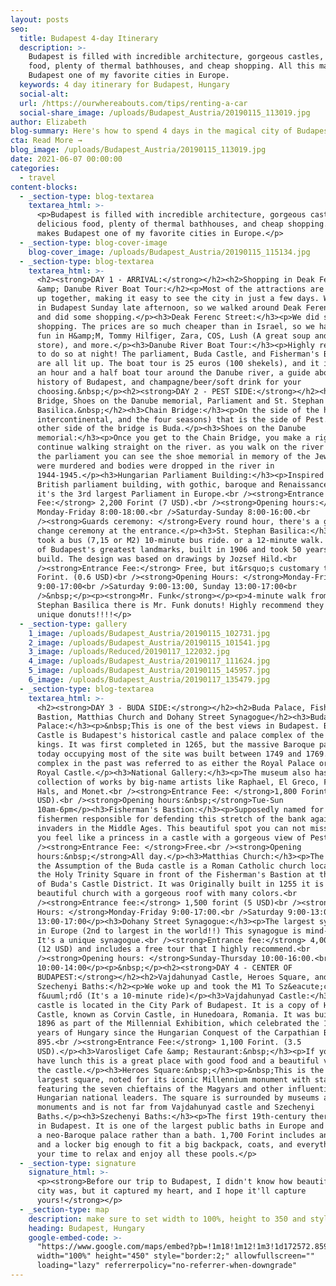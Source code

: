 ```yaml
---
layout: posts
seo:
  title: Budapest 4-day Itinerary
  description: >-
    Budapest is filled with incredible architecture, gorgeous castles, delicious
    food, plenty of thermal bathhouses, and cheap shopping. All this makes
    Budapest one of my favorite cities in Europe.
  keywords: 4 day itinerary for Budapest, Hungary
  social-alt:
  url: /https://ourwhereabouts.com/tips/renting-a-car
  social-share_image: /uploads/Budapest_Austria/20190115_113019.jpg
author: Elizabeth
blog-summary: Here's how to spend 4 days in the magical city of Budapest
cta: Read More →
blog_image: /uploads/Budapest_Austria/20190115_113019.jpg
date: 2021-06-07 00:00:00
categories:
  - travel
content-blocks:
  - _section-type: blog-textarea
    textarea_html: >-
      <p>Budapest is filled with incredible architecture, gorgeous castles,
      delicious food, plenty of thermal bathhouses, and cheap shopping. All this
      makes Budapest one of my favorite cities in Europe.</p>
  - _section-type: blog-cover-image
    blog-cover_image: /uploads/Budapest_Austria/20190115_115134.jpg
  - _section-type: blog-textarea
    textarea_html: >-
      <h2><strong>DAY 1 - ARRIVAL:</strong></h2><h2>Shopping in Deak Ferenc
      &amp; Danube River Boat Tour:</h2><p>Most of the attractions are bunched
      up together, making it easy to see the city in just a few days. We arrived
      in Budapest Sunday late afternoon, so we walked around Deak Ferenc street
      and did some shopping.</p><h3>Deak Ferenc Street:</h3><p>We did some
      shopping. The prices are so much cheaper than in Israel, so we had some
      fun in H&amp;M, Tommy Hilfiger, Zara, COS, Lush (A great soup and creams
      store), and more.</p><h3>Danube River Boat Tour:</h3><p>Highly recommended
      to do so at night! The parliament, Buda Castle, and Fisherman's Bastion
      are all lit up. The boat tour is 25 euros (100 shekels), and it includes
      an hour and a half boat tour around the Danube river, a guide about the
      history of Budapest, and champagne/beer/soft drink for your
      choosing.&nbsp;</p><h2><strong>DAY 2 - PEST SIDE:</strong></h2><h2>Chian
      Bridge, Shoes on the Danube memorial, Parliament and St. Stephan
      Basilica.&nbsp;</h2><h3>Chain Bridge:</h3><p>On the side of the hotel (D8,
      intercontinental, and the four seasons) that is the side of Pest. The
      other side of the bridge is Buda.</p><h3>Shoes on the Danube
      memorial:</h3><p>Once you get to the Chain Bridge, you make a right and
      continue walking straight on the river. as you walk on the river towards
      the parliament you can see the shoe memorial in memory of the Jews that
      were murdered and bodies were dropped in the river in
      1944-1945.</p><h3>Hungarian Parliament Building:</h3><p>Inspired by the
      British parliament building, with gothic, baroque and Renaissance elements
      it's the 3rd largest Parliament in Europe.<br /><strong>Entrance
      Fee:</strong> 2,200 Forint (7 USD).<br /><strong>Opening hours:</strong>
      Monday-Friday 8:00-18:00.<br />Saturday-Sunday 8:00-16:00.<br
      /><strong>Guards ceremony: </strong>Every round hour, there's a guard
      change ceremony at the entrance.</p><h3>St. Stephan Basilica:</h3><p>We
      took a bus (7,15 or M2) 10-minute bus ride. or a 12-minute walk. It is one
      of Budapest's greatest landmarks, built in 1906 and took 50 years to
      build. The design was based on drawings by Jozsef Hild.<br
      /><strong>Entrance Fee:</strong> Free, but it&rsquo;s customary to pay 200
      Forint. (0.6 USD)<br /><strong>Opening Hours: </strong>Monday-Friday
      9:00-17:00<br />Saturday 9:00-13:00, Sunday 13:00-17:00<br
      />&nbsp;</p><p><strong>Mr. Funk</strong></p><p>4-minute walk from St.
      Stephan Basilica there is Mr. Funk donuts! Highly recommend they have
      unique donuts!!!!</p>
  - _section-type: gallery
    1_image: /uploads/Budapest_Austria/20190115_102731.jpg
    2_image: /uploads/Budapest_Austria/20190115_101541.jpg
    3_image: /uploads/Reduced/20190117_122032.jpg
    4_image: /uploads/Budapest_Austria/20190117_111624.jpg
    5_image: /uploads/Budapest_Austria/20190115_145957.jpg
    6_image: /uploads/Budapest_Austria/20190117_135479.jpg
  - _section-type: blog-textarea
    textarea_html: >-
      <h2><strong>DAY 3 - BUDA SIDE:</strong></h2><h2>Buda Palace, Fisherman's
      Bastion, Matthias Church and Dohany Street Synagogue</h2><h3>Buda
      Palace:</h3><p>&nbsp;This is one of the best views in Budapest. Buda
      Castle is Budapest's historical castle and palace complex of the Hungarian
      kings. It was first completed in 1265, but the massive Baroque palace
      today occupying most of the site was built between 1749 and 1769. The
      complex in the past was referred to as either the Royal Palace or the
      Royal Castle.</p><h3>National Gallery:</h3><p>The museum also has a small
      collection of works by big-name artists like Raphael, El Greco, Frans
      Hals, and Monet.<br /><strong>Entrance Fee: </strong>1,800 Forint (6
      USD).<br /><strong>Opening hours:&nbsp;</strong>Tue-Sun
      10am-6pm</p><h3>Fisherman's Bastion:</h3><p>Supposedly named for the
      fishermen responsible for defending this stretch of the bank against
      invaders in the Middle Ages. This beautiful spot you can not miss makes
      you feel like a princess in a castle with a gorgeous view of Pest.<br
      /><strong>Entrance Fee: </strong>Free.<br /><strong>Opening
      hours:&nbsp;</strong>All day.</p><h3>Matthias Church:</h3><p>The church of
      the Assumption of the Buda castle is a Roman Catholic church located in
      the Holy Trinity Square in front of the Fisherman's Bastion at the heart
      of Buda's Castle District. It was Originally built in 1255 it is a
      beautiful church with a gorgeous roof with many colors.<br
      /><strong>Entrance fee:</strong> 1,500 forint (5 USD)<br /><strong>Opening
      Hours: </strong>Monday-Friday 9:00-17:00.<br />Saturday 9:00-13:00, Sunday
      13:00-17:00</p><h3>Dohany Street Synagogue:</h3><p>The largest synagogue
      in Europe (2nd to largest in the world!!) This synagogue is mind-blowing.
      It's a unique synagogue.<br /><strong>Entrance fee:</strong> 4,000 Forint
      (12 USD) and includes a free tour that I highly recommend.<br
      /><strong>Opening hours: </strong>Sunday-Thursday 10:00-16:00.<br />Friday
      10:00-14:00</p><p>&nbsp;</p><h2><strong>DAY 4 - CENTER OF
      BUDAPEST:</strong></h2><h2>Vajdahunyad Castle, Heroes Square, and
      Szechenyi Baths:</h2><p>We woke up and took the M1 To Sz&eacute;chenyi
      f&uuml;rdő (It's a 10-minute ride)</p><h3>Vajdahunyad Castle:</h3><p>This
      castle is located in the City Park of Budapest. It is a copy of Hunyad
      Castle, known as Corvin Castle, in Hunedoara, Romania. It was built in
      1896 as part of the Millennial Exhibition, which celebrated the 1,000
      years of Hungary since the Hungarian Conquest of the Carpathian Basin in
      895.<br /><strong>Entrance Fee:</strong> 1,100 Forint. (3.5
      USD).</p><h3>Varosliget Cafe &amp; Restaurant:&nbsp;</h3><p>If you want to
      have lunch this is a great place with good food and a beautiful view of
      the castle.</p><h3>Heroes Square:&nbsp;</h3><p>&nbsp;This is the city's
      largest square, noted for its iconic Millennium monument with statues
      featuring the seven chieftains of the Magyars and other influential
      Hungarian national leaders. The square is surrounded by museums and
      monuments and is not far from Vajdahunyad castle and Szechenyi
      Baths.</p><h3>Szechenyi Baths:</h3><p>The first 19th-century thermal bath
      in Budapest. It is one of the largest public baths in Europe and resembles
      a neo-Baroque palace rather than a bath. 1,700 Forint includes an entrance
      and a locker big enough to fit a big backpack, coats, and everything. Take
      your time to relax and enjoy all these pools.</p>
  - _section-type: signature
    signature_html: >-
      <p><strong>Before our trip to Budapest, I didn't know how beautiful this
      city was, but it captured my heart, and I hope it'll capture
      yours!</strong></p>
  - _section-type: map
    description: make sure to set width to 100%, height to 350 and style to border 2
    heading: Budapest, Hungary
    google-embed-code: >-
      "https://www.google.com/maps/embed?pb=!1m18!1m12!1m3!1d172572.85980156928!2d18.990218602683893!3d47.481128146579536!2m3!1f0!2f0!3f0!3m2!1i1024!2i768!4f13.1!3m3!1m2!1s0x4741c334d1d4cfc9%3A0x400c4290c1e1160!2sBudapest%2C%20Hungary!5e0!3m2!1sen!2sus!4v1662053740674!5m2!1sen!2sus"
      width="100%" height="450" style="border:2;" allowfullscreen=""
      loading="lazy" referrerpolicy="no-referrer-when-downgrade"
---
```

